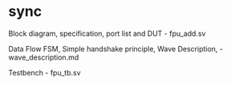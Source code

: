 # sync

Block diagram, specification, port list and DUT - fpu_add.sv


Data Flow FSM, Simple handshake principle, Wave Description, - wave_description.md


Testbench - fpu_tb.sv